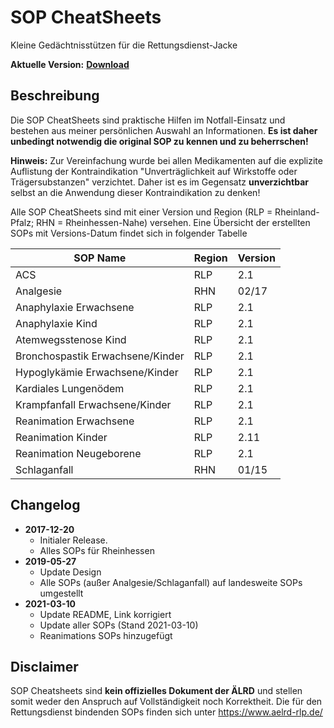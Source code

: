 # SOP CheatSheets

Kleine Gedächtnisstützen für die Rettungsdienst-Jacke

**Aktuelle Version:** [**Download**](https://github.com/weinshec/SOPCheatSheets/releases/latest)


## Beschreibung

Die SOP CheatSheets sind praktische Hilfen im Notfall-Einsatz und bestehen aus meiner persönlichen
Auswahl an Informationen. **Es ist daher unbedingt notwendig die original SOP zu kennen und zu
beherrschen!**

**Hinweis:** Zur Vereinfachung wurde bei allen Medikamenten auf die explizite Auflistung der
Kontraindikation "Unverträglichkeit auf Wirkstoffe oder Trägersubstanzen" verzichtet. Daher ist es
im Gegensatz **unverzichtbar** selbst an die Anwendung dieser Kontraindikation zu denken!

Alle SOP CheatSheets sind mit einer Version und Region (RLP = Rheinland-Pfalz; RHN =
Rheinhessen-Nahe) versehen. Eine Übersicht der erstellten SOPs mit Versions-Datum findet sich in
folgender Tabelle

| SOP Name                         | Region | Version |
| -------------------------------- | ------ | ------- |
| ACS                              | RLP    | 2.1     |
| Analgesie                        | RHN    | 02/17   |
| Anaphylaxie Erwachsene           | RLP    | 2.1     |
| Anaphylaxie Kind                 | RLP    | 2.1     |
| Atemwegsstenose Kind             | RLP    | 2.1     |
| Bronchospastik Erwachsene/Kinder | RLP    | 2.1     |
| Hypoglykämie Erwachsene/Kinder   | RLP    | 2.1     |
| Kardiales Lungenödem             | RLP    | 2.1     |
| Krampfanfall Erwachsene/Kinder   | RLP    | 2.1     |
| Reanimation Erwachsene           | RLP    | 2.1     |
| Reanimation Kinder               | RLP    | 2.11    |
| Reanimation Neugeborene          | RLP    | 2.1     |
| Schlaganfall                     | RHN    | 01/15   |


## Changelog

+ **2017-12-20**
  - Initialer Release.
  - Alles SOPs für Rheinhessen
+ **2019-05-27**
  - Update Design
  - Alle SOPs (außer Analgesie/Schlaganfall) auf landesweite SOPs umgestellt
+ **2021-03-10**
  - Update README, Link korrigiert
  - Update aller SOPs (Stand 2021-03-10)
  - Reanimations SOPs hinzugefügt


## Disclaimer

SOP Cheatsheets sind **kein offizielles Dokument der ÄLRD** und stellen
somit weder den Anspruch auf Vollständigkeit noch Korrektheit. Die für den
Rettungsdienst bindenden SOPs finden sich unter https://www.aelrd-rlp.de/
